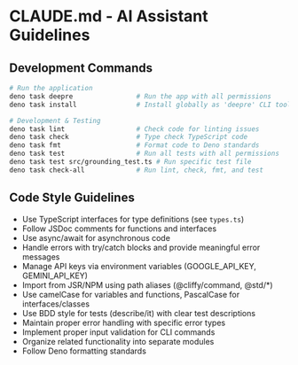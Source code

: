 # CLAUDE.md - AI Assistant Guidelines

## Development Commands

```bash
# Run the application
deno task deepre                # Run the app with all permissions
deno task install               # Install globally as 'deepre' CLI tool

# Development & Testing
deno task lint                  # Check code for linting issues
deno task check                 # Type check TypeScript code
deno task fmt                   # Format code to Deno standards
deno task test                  # Run all tests with all permissions
deno task test src/grounding_test.ts # Run specific test file
deno task check-all             # Run lint, check, fmt, and test
```

## Code Style Guidelines

- Use TypeScript interfaces for type definitions (see `types.ts`)
- Follow JSDoc comments for functions and interfaces
- Use async/await for asynchronous code
- Handle errors with try/catch blocks and provide meaningful error messages
- Manage API keys via environment variables (GOOGLE_API_KEY, GEMINI_API_KEY)
- Import from JSR/NPM using path aliases (@cliffy/command, @std/*)
- Use camelCase for variables and functions, PascalCase for interfaces/classes
- Use BDD style for tests (describe/it) with clear test descriptions
- Maintain proper error handling with specific error types
- Implement proper input validation for CLI commands
- Organize related functionality into separate modules
- Follow Deno formatting standards
